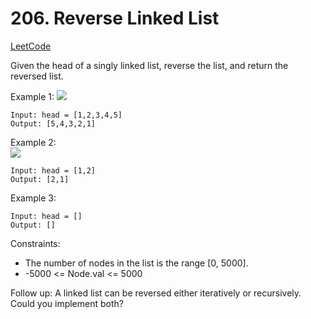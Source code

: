 # 206. Reverse Linked List
[LeetCode](https://leetcode.com/problems/reverse-linked-list/)

Given the head of a singly linked list, reverse the list, and return the reversed list.



Example 1:
![](https://assets.leetcode.com/uploads/2021/02/19/rev1ex1.jpg)
```
Input: head = [1,2,3,4,5]
Output: [5,4,3,2,1]
```
Example 2:  
![](https://assets.leetcode.com/uploads/2021/02/19/rev1ex2.jpg)  
```
Input: head = [1,2]
Output: [2,1]
```
Example 3:
```
Input: head = []
Output: []
```

Constraints:

- The number of nodes in the list is the range [0, 5000].
- -5000 <= Node.val <= 5000


Follow up: A linked list can be reversed either iteratively or recursively. Could you implement both?